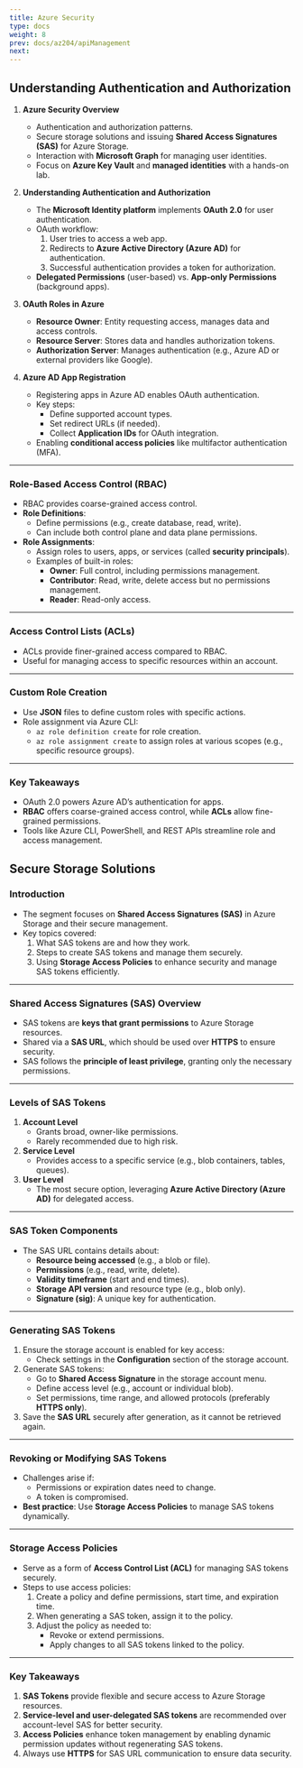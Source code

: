 ```yaml
---
title: Azure Security
type: docs
weight: 8
prev: docs/az204/apiManagement
next: 
---
```


## Understanding Authentication and Authorization

1. **Azure Security Overview**
   - Authentication and authorization patterns.
   - Secure storage solutions and issuing **Shared Access Signatures (SAS)** for Azure Storage.
   - Interaction with **Microsoft Graph** for managing user identities.  
   - Focus on **Azure Key Vault** and **managed identities** with a hands-on lab.

2. **Understanding Authentication and Authorization**
   - The **Microsoft Identity platform** implements **OAuth 2.0** for user authentication.
   - OAuth workflow:
     1. User tries to access a web app.
     2. Redirects to **Azure Active Directory (Azure AD)** for authentication.
     3. Successful authentication provides a token for authorization.  
   - **Delegated Permissions** (user-based) vs. **App-only Permissions** (background apps).  

3. **OAuth Roles in Azure**
   - **Resource Owner**: Entity requesting access, manages data and access controls.  
   - **Resource Server**: Stores data and handles authorization tokens.  
   - **Authorization Server**: Manages authentication (e.g., Azure AD or external providers like Google).  

4. **Azure AD App Registration**
   - Registering apps in Azure AD enables OAuth authentication.  
   - Key steps:
     - Define supported account types.
     - Set redirect URLs (if needed).
     - Collect **Application IDs** for OAuth integration.
   - Enabling **conditional access policies** like multifactor authentication (MFA).

---

### **Role-Based Access Control (RBAC)**
- RBAC provides coarse-grained access control.
- **Role Definitions**:
  - Define permissions (e.g., create database, read, write).
  - Can include both control plane and data plane permissions.
- **Role Assignments**:
  - Assign roles to users, apps, or services (called **security principals**).  
  - Examples of built-in roles:
    - **Owner**: Full control, including permissions management.
    - **Contributor**: Read, write, delete access but no permissions management.
    - **Reader**: Read-only access.  

---

### **Access Control Lists (ACLs)**
- ACLs provide finer-grained access compared to RBAC.  
- Useful for managing access to specific resources within an account.  

---

### **Custom Role Creation**
- Use **JSON** files to define custom roles with specific actions.
- Role assignment via Azure CLI:
  - `az role definition create` for role creation.  
  - `az role assignment create` to assign roles at various scopes (e.g., specific resource groups).  

---

### **Key Takeaways**
- OAuth 2.0 powers Azure AD’s authentication for apps.  
- **RBAC** offers coarse-grained access control, while **ACLs** allow fine-grained permissions.  
- Tools like Azure CLI, PowerShell, and REST APIs streamline role and access management.  


## Secure Storage Solutions

### **Introduction**
- The segment focuses on **Shared Access Signatures (SAS)** in Azure Storage and their secure management.
- Key topics covered:
  1. What SAS tokens are and how they work.
  2. Steps to create SAS tokens and manage them securely.
  3. Using **Storage Access Policies** to enhance security and manage SAS tokens efficiently.

---

### **Shared Access Signatures (SAS) Overview**
- SAS tokens are **keys that grant permissions** to Azure Storage resources.
- Shared via a **SAS URL**, which should be used over **HTTPS** to ensure security.
- SAS follows the **principle of least privilege**, granting only the necessary permissions.

---

### **Levels of SAS Tokens**
1. **Account Level**  
   - Grants broad, owner-like permissions.  
   - Rarely recommended due to high risk.
2. **Service Level**  
   - Provides access to a specific service (e.g., blob containers, tables, queues).  
3. **User Level**  
   - The most secure option, leveraging **Azure Active Directory (Azure AD)** for delegated access.  

---

### **SAS Token Components**
- The SAS URL contains details about:
  - **Resource being accessed** (e.g., a blob or file).  
  - **Permissions** (e.g., read, write, delete).  
  - **Validity timeframe** (start and end times).  
  - **Storage API version** and resource type (e.g., blob only).  
  - **Signature (sig)**: A unique key for authentication.  

---

### **Generating SAS Tokens**
1. Ensure the storage account is enabled for key access:
   - Check settings in the **Configuration** section of the storage account.
2. Generate SAS tokens:
   - Go to **Shared Access Signature** in the storage account menu.
   - Define access level (e.g., account or individual blob).  
   - Set permissions, time range, and allowed protocols (preferably **HTTPS only**).  
3. Save the **SAS URL** securely after generation, as it cannot be retrieved again.

---

### **Revoking or Modifying SAS Tokens**
- Challenges arise if:
  - Permissions or expiration dates need to change.  
  - A token is compromised.  
- **Best practice**: Use **Storage Access Policies** to manage SAS tokens dynamically.

---

### **Storage Access Policies**
- Serve as a form of **Access Control List (ACL)** for managing SAS tokens securely.
- Steps to use access policies:
  1. Create a policy and define permissions, start time, and expiration time.
  2. When generating a SAS token, assign it to the policy.
  3. Adjust the policy as needed to:
     - Revoke or extend permissions.
     - Apply changes to all SAS tokens linked to the policy.  

---

### **Key Takeaways**
1. **SAS Tokens** provide flexible and secure access to Azure Storage resources.
2. **Service-level and user-delegated SAS tokens** are recommended over account-level SAS for better security.
3. **Access Policies** enhance token management by enabling dynamic permission updates without regenerating SAS tokens.
4. Always use **HTTPS** for SAS URL communication to ensure data security.